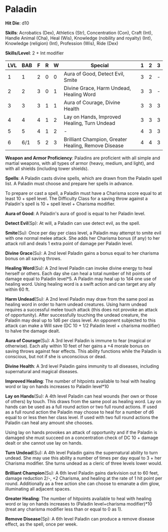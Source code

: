 # Paladin

**Hit Die**: d10

**Skills**: Acrobatics (Dex), Athletics (Str), Concentration (Con), Craft (Int), Handle Animal (Cha), Heal (Wis), Knowledge (nobility and royalty) (Int), Knowledge (religion) (Int), Profession (Wis), Ride (Dex)

**Skills/Level**: 2 + Int modifier

LVL | BAB | F | R | W | Special | 1 | 2 | 3
--- | --- | - | - | - | ------- | - | - | -
1   | 1   | 2 | 0 | 0 | Aura of Good, Detect Evil, Smite  | 3 | 2 | -
2   | 2   | 3 | 0 | 1 | Divine Grace, Harm Undead, Healing Word | 3 | 3 | -   
3   | 3   | 3 | 1 | 1 | Aura of Courage, Divine Health | 3 | 3 | 3
4   | 4   | 4 | 1 | 2 | Lay on Hands, Improved Healing, Turn Undead | 3 | 3 | 3
5   | 5   | 4 | 1 | 2 | - | 4 | 3 | 3
6   | 6/1 | 5 | 2 | 3 | Brilliant Champion, Greater Healing, Remove Disease | 4 | 4 | 3

**Weapon and Armor Proficiency**: Paladins are proficient with all simple and martial weapons, with all types of armor (heavy, medium, and light), and with all shields (including tower shields).

**Spells**: A Paladin casts divine spells, which are drawn from the Paladin spell list. A Paladin must choose and prepare her spells in advance. 

To prepare or cast a spell, a Paladin must have a Charisma score equal to at least 10 + spell level. The Difficulty Class for a saving throw against a Paladin's spell is 10 + spell level + Charisma modifier. 

**Aura of Good**: A Paladin's aura of good is equal to her Paladin level.

**Detect Evil**(Sp): At will, a Paladin can use detect evil, as the spell.

**Smite**(Su): Once per day per class level, a Paladin may attempt to smite evil with one normal melee attack. She adds her Charisma bonus (if any) to her attack roll and deals 1 extra point of damage per Paladin level. 

**Divine Grace**(Su): A 2nd level Paladin gains a bonus equal to her charisma bonus on all saving throws.

**Healing Word**(Su): A 2nd level Paladin can invoke divine energy to heal herself or others. Each day she can heal a total number of hit points of damage equal to Paladin level*5. A Paladin may heal up to 1d4 one use of healing word. Using healing word is a swift action and can target any ally within 60 ft.

**Harm Undead**(Su): A 2nd level Paladin may draw from the same pool as healing word in order to harm undead creatures. Using harm undead requires a successful melee touch attack (this does not provoke an attack of opportunity). After successfully touching the undead creature, the Paladin may deal up to 1d6 per class level. An opponent subjected to this attack can make a Will save (DC 10 + 1/2 Paladin level + charisma modifier) to halve the damage dealt.

**Aura of Courage**(Su): A 3rd level Paladin is immune to fear (magical or otherwise). Each ally within 10 feet of her gains a +4 morale bonus on saving throws against fear effects. This ability functions while the Paladin is conscious, but not if she is unconscious or dead.

**Divine Health**: A 3rd level Paladin gains immunity to all diseases, including supernatural and magical diseases.

**Improved Healing**: The number of hitpoints available to heal with healing word or lay on hands increases to Paladin level*10

**Lay on Hands**(Su): A 4th level Paladin can heal wounds (her own or those of others) by touch. This draws from the same pool as healing word. Lay on hands can be used as a full round action or two full round actions. If used as a full round action the Paladin may choose to heal for a number of d6 equal to or less then her class level. If used with two full round actions the Paladin can heal any amount she chooses.

Using lay on hands provokes an attack of opportunity and if the Paladin is damaged she must succeed on a concentration check of DC 10 + damage dealt or she cannot use lay on hands.

**Turn Undead**(Su): A 4th level Paladin gains the supernatural ability to turn undead. She may use this ability a number of times per day equal to 3 + her Charisma modifier. She turns undead as a cleric of three levels lower would.

**Brilliant Champion**(Su): A 6th level Paladin gains darkvision out to 60 feet, damage reduction 2/-, +2 Charisma, and healing at the rate of 1 hit point per round. Additionally as a free action she can choose to emanate a dim glow, illuminating all adjacent spaces.

**Greater Healing**: The number of hitpoints available to heal with healing word or lay on hands increases to (Paladin level+charisma modifier)*10 (treat any charisma modifier less than or equal to 0 as 1).

**Remove Disease**(Sp): A 6th level Paladin can produce a remove disease effect, as the spell, once per week.

